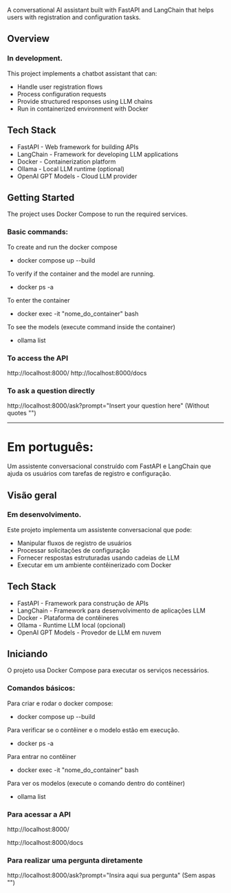 A conversational AI assistant built with FastAPI and LangChain that helps users with registration and configuration tasks.

## Overview

### In development.

This project implements a chatbot assistant that can:
- Handle user registration flows
- Process configuration requests 
- Provide structured responses using LLM chains
- Run in containerized environment with Docker

## Tech Stack

- FastAPI - Web framework for building APIs
- LangChain - Framework for developing LLM applications
- Docker - Containerization platform
- Ollama - Local LLM runtime (optional)
- OpenAI GPT Models - Cloud LLM provider

## Getting Started

The project uses Docker Compose to run the required services. 

### Basic commands:

To create and run the docker compose

- docker compose up --build		            

To verify if the container and the model are running.

- docker ps -a		                        

To enter the container

- docker exec -it "nome_do_container" bash	

To see the models (execute command inside the container)

- ollama list                                


### To access the API
http://localhost:8000/
http://localhost:8000/docs

### To ask a question directly
http://localhost:8000/ask?prompt="Insert your question here"  (Without quotes "")

---------------------------------------------------------------------------------------------------------------------------------------------

# Em português:

Um assistente conversacional construído com FastAPI e LangChain que ajuda os usuários com tarefas de registro e configuração.

## Visão geral

### Em desenvolvimento.

Este projeto implementa um assistente conversacional que pode:
- Manipular fluxos de registro de usuários
- Processar solicitações de configuração
- Fornecer respostas estruturadas usando cadeias de LLM
- Executar em um ambiente contêinerizado com Docker

## Tech Stack

- FastAPI - Framework para construção de APIs
- LangChain - Framework para desenvolvimento de aplicações LLM
- Docker - Plataforma de contêineres
- Ollama - Runtime LLM local (opcional)
- OpenAI GPT Models - Provedor de LLM em nuvem

## Iniciando

O projeto usa Docker Compose para executar os serviços necessários. 

### Comandos básicos:

Para criar e rodar o docker compose: 

- docker compose up --build		            


Para verificar se o contêiner e o modelo estão em execução.

- docker ps -a		                        

Para entrar no contêiner

- docker exec -it "nome_do_container" bash	

Para ver os modelos (execute o comando dentro do contêiner)

- ollama list                                


### Para acessar a API

http://localhost:8000/

http://localhost:8000/docs

### Para realizar uma pergunta diretamente

http://localhost:8000/ask?prompt="Insira aqui sua pergunta"  (Sem aspas "")
